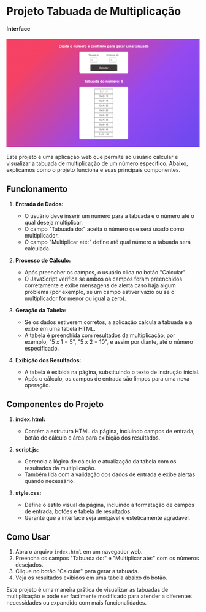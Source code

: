 # Projeto Tabuada de Multiplicação

#### Interface

![tabuada](./img/tabuada-image.png)

Este projeto é uma aplicação web que permite ao usuário calcular e visualizar a tabuada de multiplicação de um número específico. Abaixo, explicamos como o projeto funciona e suas principais componentes.

## Funcionamento

1. **Entrada de Dados:**

   - O usuário deve inserir um número para a tabuada e o número até o qual deseja multiplicar.
   - O campo "Tabuada do:" aceita o número que será usado como multiplicador.
   - O campo "Multiplicar até:" define até qual número a tabuada será calculada.

2. **Processo de Cálculo:**

   - Após preencher os campos, o usuário clica no botão "Calcular".
   - O JavaScript verifica se ambos os campos foram preenchidos corretamente e exibe mensagens de alerta caso haja algum problema (por exemplo, se um campo estiver vazio ou se o multiplicador for menor ou igual a zero).

3. **Geração da Tabela:**

   - Se os dados estiverem corretos, a aplicação calcula a tabuada e a exibe em uma tabela HTML.
   - A tabela é preenchida com resultados da multiplicação, por exemplo, "5 x 1 = 5", "5 x 2 = 10", e assim por diante, até o número especificado.

4. **Exibição dos Resultados:**
   - A tabela é exibida na página, substituindo o texto de instrução inicial.
   - Após o cálculo, os campos de entrada são limpos para uma nova operação.

## Componentes do Projeto

1. **index.html:**

   - Contém a estrutura HTML da página, incluindo campos de entrada, botão de cálculo e área para exibição dos resultados.

2. **script.js:**

   - Gerencia a lógica de cálculo e atualização da tabela com os resultados da multiplicação.
   - Também lida com a validação dos dados de entrada e exibe alertas quando necessário.

3. **style.css:**
   - Define o estilo visual da página, incluindo a formatação de campos de entrada, botões e tabela de resultados.
   - Garante que a interface seja amigável e esteticamente agradável.

## Como Usar

1. Abra o arquivo `index.html` em um navegador web.
2. Preencha os campos "Tabuada do:" e "Multiplicar até:" com os números desejados.
3. Clique no botão "Calcular" para gerar a tabuada.
4. Veja os resultados exibidos em uma tabela abaixo do botão.

Este projeto é uma maneira prática de visualizar as tabuadas de multiplicação e pode ser facilmente modificado para atender a diferentes necessidades ou expandido com mais funcionalidades.

